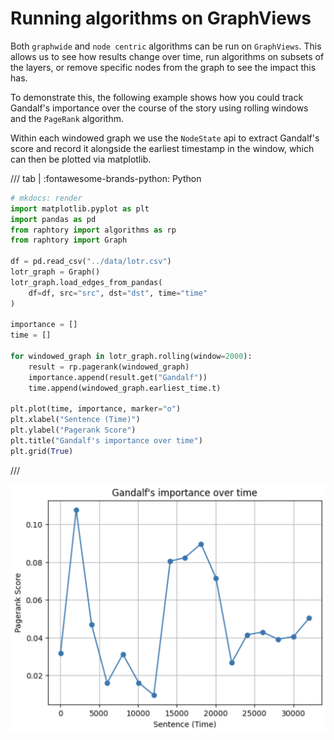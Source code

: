 # Running algorithms on GraphViews

Both `graphwide` and `node centric` algorithms can be run on `GraphViews`. This allows us to see how results change over time, run algorithms on subsets of the layers, or remove specific nodes from the graph to see the impact this has.

To demonstrate this, the following example shows how you could track Gandalf's importance over the course of the story using rolling windows and the `PageRank` algorithm.

Within each windowed graph we use the `NodeState` api to extract Gandalf's score and record it alongside the earliest timestamp in the window, which can then be plotted via matplotlib.

/// tab | :fontawesome-brands-python: Python
```python
# mkdocs: render
import matplotlib.pyplot as plt
import pandas as pd
from raphtory import algorithms as rp
from raphtory import Graph

df = pd.read_csv("../data/lotr.csv")
lotr_graph = Graph()
lotr_graph.load_edges_from_pandas(
    df=df, src="src", dst="dst", time="time"
)

importance = []
time = []

for windowed_graph in lotr_graph.rolling(window=2000):
    result = rp.pagerank(windowed_graph)
    importance.append(result.get("Gandalf"))
    time.append(windowed_graph.earliest_time.t)

plt.plot(time, importance, marker="o")
plt.xlabel("Sentence (Time)")
plt.ylabel("Pagerank Score")
plt.title("Gandalf's importance over time")
plt.grid(True)
```
///

![Gandalf's importance over time](../../assets/images/gandalf-importance.png)